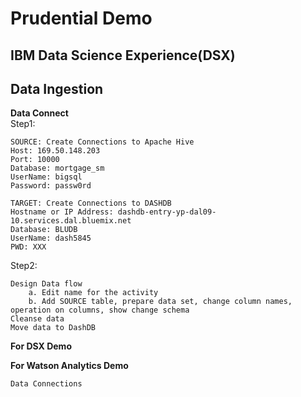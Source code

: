 # Prudential Demo


## IBM Data Science Experience(DSX) ##
            

## Data Ingestion ##

<b>Data Connect</b>
</br>Step1:

    SOURCE: Create Connections to Apache Hive
    Host: 169.50.148.203
    Port: 10000
    Database: mortgage_sm
    UserName: bigsql 
    Password: passw0rd
    
    TARGET: Create Connections to DASHDB
    Hostname or IP Address: dashdb-entry-yp-dal09-10.services.dal.bluemix.net
    Database: BLUDB
    UserName: dash5845 
    PWD: XXX

Step2:

    Design Data flow
        a. Edit name for the activity
        b. Add SOURCE table, prepare data set, change column names, operation on columns, show change schema
    Cleanse data  
    Move data to DashDB

<b>For DSX Demo</b>

<b>For Watson Analytics Demo</b>

    Data Connections
    

